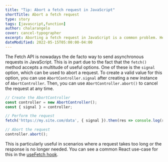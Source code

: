 ```yaml
---
title: "Tip: Abort a fetch request in JavaScript"
shortTitle: Abort a fetch request
type: story
tags: [javascript,function]
author: chalarangelo
cover: cancel-typographer
excerpt: Aborting a fetch request in JavaScript is a common problem. Here's how to handle it correctly.
dateModified: 2022-05-15T05:00:00-04:00
---
```


The Fetch API is nowadays the de facto way to send asynchronous requests in JavaScript. This is in part due to the fact that the `fetch()` method accepts a multitude of useful options. One of these is the `signal` option, which can be used to abort a request. To create a valid value for this option, you can use `AbortController.signal` after creating a new instance of `AbortController`. Then, you can use `AbortController.abort()` to cancel the request at any time.

```js
// Create the AbortController
const controller = new AbortController();
const { signal } = controller;

// Perform the request
fetch('https://my.site.com/data', { signal }).then(res => console.log(res));

// Abort the request
controller.abort();
```

This is particularly useful in scenarios where a request takes too long or the response is no longer needed. You can see a common React use-case for this in the [useFetch hook](https://www.30secondsofcode.org/react/s/use-fetch).
